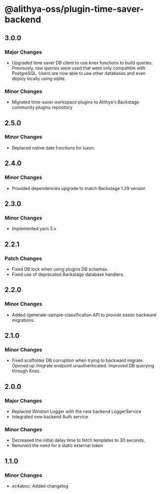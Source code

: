 # @alithya-oss/plugin-time-saver-backend

## 3.0.0

### Major Changes

- Upgraded time saver DB client to use knex functions to build queries. Previously, raw queries were used that were only compatible with PostgreSQL. Users are now able to use other databases and even deploy locally using sqlite.

### Minor Changes

- Migrated time-saver workspace plugins to Alithya's Backstage community plugins repository

## 2.5.0

### Minor Changes

- Replaced native date functions for luxon.

## 2.4.0

### Minor Changes

- Provided dependencies upgrade to match Backstage 1.29 version

## 2.3.0

### Minor Changes

- Implemented yarn 3.x

## 2.2.1

### Patch Changes

- Fixed DB lock when using plugins DB schemas.
- Fixed use of deprecated Backstage database handlers.

## 2.2.0

### Minor Changes

- Added /generate-sample-classification API to provide easier backward migrations.

## 2.1.0

### Minor Changes

- Fixed scaffolder DB corruption when trying to backward migrate. Opened up /migrate endpoint unauthenticated. Improved DB querying through Knex.

## 2.0.0

### Major Changes

- Replaced Winston Logger with the new backend LoggerService
- Integrated new backend Auth service

### Minor Changes

- Decreased the initial delay time to fetch templates to 30 seconds.
- Removed the need for a static external token

## 1.1.0

### Minor Changes

- ec4abcc: Added changelog
